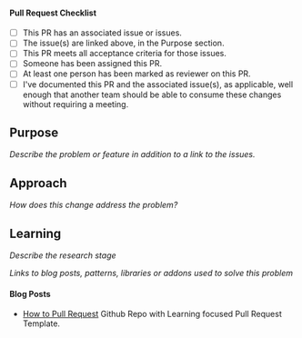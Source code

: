 #### Pull Request Checklist
- [ ] This PR has an associated issue or issues.
- [ ] The issue(s) are linked above, in the Purpose section.
- [ ] This PR meets all acceptance criteria for those issues.
- [ ] Someone has been assigned this PR.
- [ ] At least one person has been marked as reviewer on this PR.
- [ ] I've documented this PR and the associated issue(s), as applicable, well enough that another team should be able to consume these changes without requiring a meeting.

## Purpose
_Describe the problem or feature in addition to a link to the issues._

## Approach
_How does this change address the problem?_

## Learning
_Describe the research stage_

_Links to blog posts, patterns, libraries or addons used to solve this problem_

#### Blog Posts
- [How to Pull Request](https://github.com/flexyford/pull-request) Github Repo with Learning focused Pull Request Template.
